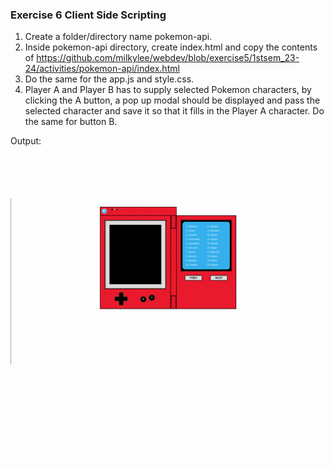 ### Exercise 6 Client Side Scripting
1. Create a folder/directory name pokemon-api.
2. Inside pokemon-api directory, create index.html and copy the contents of https://github.com/milkylee/webdev/blob/exercise5/1stsem_23-24/activities/pokemon-api/index.html
3. Do the same for the app.js and style.css.
4. Player A and Player B has to supply selected Pokemon characters, by clicking the A button, a pop up modal should be displayed and pass the selected character and save it so that it fills in the Player A character. Do the same for button B.

Output:
![Figure 6](/1stsem_23-24/activities/pokemon-api/pokemon.gif)

